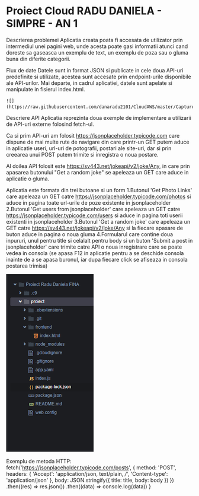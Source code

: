 # Proiect Cloud RADU DANIELA - SIMPRE - AN 1

Descrierea problemei
	Aplicatia creata poata fi accesata de utilizator prin intermediul unei pagini web, unde acesta poate gasi informatii atunci cand doreste sa gaseasca un exemplu de text, un exemplu de poza sau o gluma buna din diferite categorii.

Flux de date
	Datele sunt in format JSON si publicate in cele doua API-uri predefinite si utilizate, acestea sunt accesate prin endpoint-urile disponibile ale API-urilor. Mai departe, in cadrul aplicatiei, datele sunt apelate si manipulate in fisierul index.html.
	
	![](https://raw.githubusercontent.com/danaradu2101/CloudAWS/master/Capture2.PNG)
	
  
Descriere API
  Aplicatia reprezinta doua exemple de implementare a utilizarii de API-uri externe folosind fetch-ul. 

  Ca si prim API-uri am folosit https://jsonplaceholder.typicode.com care dispune de mai multe rute de navigare
din care printr-un GET putem aduce in aplicatie useri, url-uri de potografii, postari ale site-uri,
dar si prin creearea unui POST putem trimite si inregistra o noua postare.

  Al doilea API folosit este https://sv443.net/jokeapi/v2/joke/Any, in care prin apasarea butonului "Get a random joke" se apeleaza un GET care aduce in aplicatie o gluma. 

Aplicatia este formata din trei butoane si un form
1.Butonul 'Get Photo Links' care apeleaza un GET catre https://jsonplaceholder.typicode.com/photos si aduce in pagina toate url-urile de poze existente in jsonplaceholder
2.Butonul 'Get users from jsonplaceholder' care apeleaza un GET catre https://jsonplaceholder.typicode.com/users si aduce in pagina toti userii existenti in jsonplaceholder
3.Butonul 'Get a random joke' care apeleaza un GET catre https://sv443.net/jokeapi/v2/joke/Any si la fiecare apasare de buton aduce in pagina o noua gluma
4.Formularul care contine doua inpururi, unul pentru title si celalalt pentru body si un buton 'Submit a post in jsonplaceholder' care trimite catre API o noua inregistrare care se poate vedea in consola
(se apasa F12 in aplicatie pentru a se deschide consola inainte de a se apasa buronul, iar dupa fiecare click se afiseaza in consola postarea trimisa)

  ![print1](https://raw.githubusercontent.com/danaradu2101/CloudAWS/master/Capture2.PNG)

Exemplu de metoda HTTP:
  fetch('https://jsonplaceholder.typicode.com/posts', {
                method: 'POST',
                headers: {
                    'Accept': 'application/json, text/plain, */*',
                    'Content-type': 'application/json'
                },
                body: JSON.stringify({ title: title, body: body })
            })
                .then((res) => res.json())
                .then((data) => console.log(data))
        }
        
   
